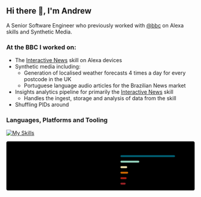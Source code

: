 ## Hi there 👋, I'm Andrew

A Senior Software Engineer who previously worked with [@bbc](https://www.github.com/bbc) on Alexa skills and Synthetic Media.

### At the BBC I worked on:

- The [Interactive News](https://www.amazon.co.uk/dp/B0957KX2C4) skill on Alexa devices
- Synthetic media including:
  - Generation of localised weather forecasts 4 times a day for every postcode in the UK
  - Portuguese language audio articles for the Brazilian News market
- Insights analytics pipeline for primarily the [Interactive News](https://www.amazon.co.uk/dp/B0957KX2C4) skill
  - Handles the ingest, storage and analysis of data from the skill
- Shuffling PIDs around

### Languages, Platforms and Tooling

[![My Skills](https://skillicons.dev/icons?i=js,aws,bash,css,docker,gcp,git,github,html,jenkins,jest,linux,nodejs,postman,ts,vscode&perline=8)](https://skillicons.dev)

![GitHub stats](./stats/output.svg)
